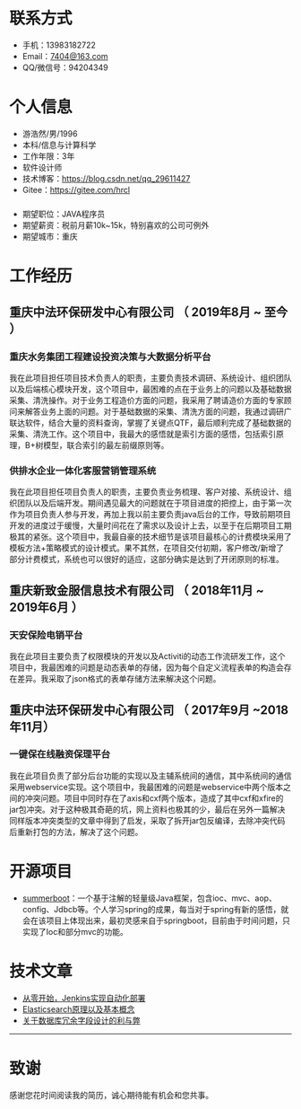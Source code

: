 

# 联系方式

- 手机：13983182722
- Email：7404@163.com
- QQ/微信号：94204349


# 个人信息

 - 游浩然/男/1996 
 - 本科/信息与计算科学 
 - 工作年限：3年
 - 软件设计师
 - 技术博客：https://blog.csdn.net/qq_29611427
 - Gitee：https://gitee.com/hrcl
 #####
 - 期望职位：JAVA程序员
 - 期望薪资：税前月薪10k~15k，特别喜欢的公司可例外
 - 期望城市：重庆


# 工作经历

## 重庆中法环保研发中心有限公司 （ 2019年8月 ~ 至今 ）

### 重庆水务集团工程建设投资决策与大数据分析平台 
我在此项目担任项目技术负责人的职责，主要负责技术调研、系统设计、组织团队以及后端核心模块开发，这个项目中，最困难的点在于业务上的问题以及基础数据采集、清洗操作。对于业务工程造价方面的问题，我采用了聘请造价方面的专家顾问来解答业务上面的问题。对于基础数据的采集、清洗方面的问题，我通过调研广联达软件，结合大量的资料查询，掌握了关键点QTF，最后顺利完成了基础数据的采集、清洗工作。这个项目中，我最大的感悟就是索引方面的感悟，包括索引原理，B+树模型，联合索引的最左前缀原则等。


### 供排水企业一体化客服营销管理系统 
我在此项目担任项目负责人的职责，主要负责业务梳理、客户对接、系统设计、组织团队以及后端开发。期间遇见最大的问题就在于项目进度的把控上，由于第一次作为项目负责人参与开发，再加上我以前主要负责java后台的工作，导致前期项目开发的进度过于缓慢，大量时间花在了需求以及设计上去，以至于在后期项目工期极其的紧张。这个项目中，我最自豪的技术细节是该项目最核心的计费模块采用了模板方法+策略模式的设计模式。果不其然，在项目交付初期，客户修改/新增了部分计费模式，系统也可以很好的适应，这部分确实是达到了开闭原则的标准。

##
## 重庆新致金服信息技术有限公司 （ 2018年11月 ~ 2019年6月 ）


### 天安保险电销平台 
我在此项目主要负责了权限模块的开发以及Activiti的动态工作流研发工作，这个项目中，我最困难的问题是动态表单的存储，因为每个自定义流程表单的构造会存在差异。我采取了json格式的表单存储方法来解决这个问题。

##
## 重庆中法环保研发中心有限公司 （ 2017年9月 ~2018年11月）
### 一键保在线融资保理平台 
我在此项目负责了部分后台功能的实现以及主辅系统间的通信，其中系统间的通信采用webservice实现。这个项目中，我最困难的问题是webservice中两个版本之间的冲突问题。项目中同时存在了axis和cxf两个版本，造成了其中cxf和xfire的jar包冲突。对于这种极其奇葩的坑，网上资料也极其的少，最后在另外一篇解决同样版本冲突类型的文章中得到了启发，采取了拆开jar包反编译，去除冲突代码后重新打包的方法，解决了这个问题。


  

# 开源项目


  - [summerboot](https://gitee.com/hrcl/summerboot)：一个基于注解的轻量级Java框架，包含ioc、mvc、aop、config、Jdbcb等。个人学习spring的成果，每当对于spring有新的感悟，就会在该项目上体现出来，最初灵感来自于springboot，目前由于时间问题，只实现了Ioc和部分mvc的功能。


# 技术文章

- [从零开始，Jenkins实现自动化部署](https://blog.csdn.net/qq_29611427/article/details/105808700)
- [Elasticsearch原理以及基本概念](https://blog.csdn.net/qq_29611427/article/details/105121712) 
- [关于数据库冗余字段设计的利与弊](https://blog.csdn.net/qq_29611427/article/details/104898363) 

   
---      
# 致谢
感谢您花时间阅读我的简历，诚心期待能有机会和您共事。
      
